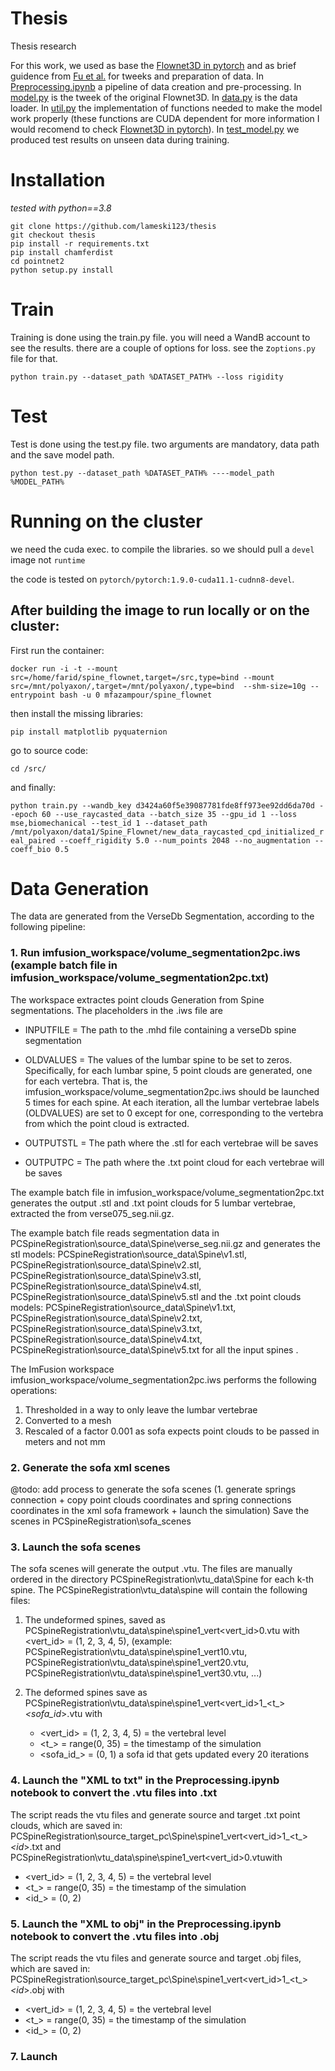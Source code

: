 # Thesis
Thesis research

For this work, we used as base the [Flownet3D in pytorch](https://github.com/hyangwinter/flownet3d_pytorch) and as brief guidence from [Fu et al.](https://pubmed.ncbi.nlm.nih.gov/33129147/) for tweeks and preparation of data.
In [Preprocessing.ipynb](https://github.com/lameski123/prethesis/blob/main/Preprocessing.ipynb) a pipeline of data creation and pre-processing.
In [model.py](https://github.com/lameski123/prethesis/blob/main/model.py) is the tweek of the original Flownet3D. 
In [data.py](https://github.com/lameski123/prethesis/blob/main/data.py) is the data loader. 
In [util.py](https://github.com/lameski123/prethesis/blob/main/util.py) the implementation of functions needed to make the model work properly (these functions are CUDA dependent for more information I would recomend to check [Flownet3D in pytorch](https://github.com/hyangwinter/flownet3d_pytorch)).
In [test_model.py](https://github.com/lameski123/prethesis/blob/main/distError.py) we produced test results on unseen data during training.

# Installation

*tested with python==3.8*

```
git clone https://github.com/lameski123/thesis
git checkout thesis
pip install -r requirements.txt
pip install chamferdist
cd pointnet2
python setup.py install
```

# Train
Training is done using the train.py file. you will need a WandB account to see the results. there are a couple of 
options for loss. see the z`options.py` file for that. 

`python train.py --dataset_path %DATASET_PATH% --loss rigidity`

# Test

Test is done using the test.py file. two arguments are mandatory, data path and the save model path. 

`python test.py --dataset_path %DATASET_PATH% ----model_path %MODEL_PATH%`

# Running on the cluster

we need the cuda exec. to compile the libraries. so we should pull a `devel` image not `runtime`

the code is tested on `pytorch/pytorch:1.9.0-cuda11.1-cudnn8-devel`.

## After building the image to run locally or on the cluster:

First run the container:

`docker run -i -t --mount src=/home/farid/spine_flownet,target=/src,type=bind --mount src=/mnt/polyaxon/,target=/mnt/polyaxon/,type=bind  --shm-size=10g --entrypoint bash -u 0 mfazampour/spine_flownet`

then install the missing libraries:

`pip install matplotlib pyquaternion`

go to source code:

`cd /src/`

and finally:

`python train.py --wandb_key d3424a60f5e39087781fde8ff973ee92dd6da70d --epoch 60 --use_raycasted_data
--batch_size 35 --gpu_id 1 --loss mse,biomechanical --test_id 1 --dataset_path /mnt/polyaxon/data1/Spine_Flownet/new_data_raycasted_cpd_initialized_real_paired --coeff_rigidity 5.0 --num_points 2048 --no_augmentation --coeff_bio 0.5`

# Data Generation

The data are generated from the VerseDb Segmentation, according to the following pipeline: 

### 1. Run imfusion_workspace/volume_segmentation2pc.iws (example batch file in imfusion_workspace/volume_segmentation2pc.txt)
   
The workspace extractes point clouds Generation from Spine segmentations. 
The placeholders in the .iws file are 

- INPUTFILE = The path to the .mhd file containing a verseDb spine segmentation

- OLDVALUES = The values of the lumbar spine to be set to zeros. Specifically, for each lumbar spine, 5 point clouds
are generated, one for each vertebra. That is, the imfusion_workspace/volume_segmentation2pc.iws should be launched
5 times for each spine. At each iteration, all the lumbar vertebrae labels (OLDVALUES) are set to 0 except for one, 
corresponding to the vertebra from which the point cloud is extracted.

- OUTPUTSTL = The path where the .stl for each vertebrae will be saves

- OUTPUTPC = The path where the .txt point cloud for each vertebrae will be saves

The example batch file in imfusion_workspace/volume_segmentation2pc.txt generates the output .stl
and .txt point clouds for 5 lumbar vertebrae, extracted the from verse075_seg.nii.gz. 

The example batch file reads segmentation data in PCSpineRegistration\source_data\Spine<k>\verse<id>_seg.nii.gz and 
generates the stl models: 
PCSpineRegistration\source_data\Spine<k>\v1.stl, PCSpineRegistration\source_data\Spine<k>\v2.stl, 
PCSpineRegistration\source_data\Spine<k>\v3.stl, PCSpineRegistration\source_data\Spine<k>\v4.stl, 
PCSpineRegistration\source_data\Spine<k>\v5.stl 
and the .txt point clouds models: 
PCSpineRegistration\source_data\Spine<k>\v1.txt, PCSpineRegistration\source_data\Spine<k>\v2.txt, 
PCSpineRegistration\source_data\Spine<k>\v3.txt, PCSpineRegistration\source_data\Spine<k>\v4.txt, 
PCSpineRegistration\source_data\Spine<k>\v5.txt for all the input spines <k>. 

The ImFusion workspace imfusion_workspace/volume_segmentation2pc.iws performs the following operations:
1. Thresholded in a way to only leave the lumbar vertebrae 
2. Converted to a mesh
3. Rescaled of a factor 0.001 as sofa expects point clouds to be passed in meters and not mm

### 2. Generate the sofa xml scenes
    
   @todo: add process to generate the sofa scenes (1. generate springs connection + copy point clouds coordinates
   and spring connections coordinates in the xml sofa framework + launch the simulation)
   Save the scenes in PCSpineRegistration\sofa_scenes

### 3. Launch the sofa scenes
The sofa scenes will generate the output .vtu. The files are manually ordered in the directory 
PCSpineRegistration\vtu_data\Spine<k> for each k-th spine. The PCSpineRegistration\vtu_data\spine<k> will contain the
following files: 
1. The undeformed spines, saved as PCSpineRegistration\vtu_data\spine<k>\spine1_vert<vert_id>0.vtu 
   with <vert_id> = (1, 2, 3, 4, 5), (example: PCSpineRegistration\vtu_data\spine<k>\spine1_vert10.vtu, 
   PCSpineRegistration\vtu_data\spine<k>\spine1_vert20.vtu, PCSpineRegistration\vtu_data\spine<k>\spine1_vert30.vtu, ...)

2. The deformed spines save as PCSpineRegistration\vtu_data\spine<k>\spine1_vert<vert_id>1_<t_>_<sofa_id_>.vtu with
   - <vert_id> = (1, 2, 3, 4, 5) = the vertebral level
   - <t_> = range(0, 35) = the timestamp of the simulation
   - <sofa_id_> = (0, 1) a sofa id that gets updated every 20 iterations

### 4. Launch the "XML to txt" in the Preprocessing.ipynb notebook to convert the .vtu files into .txt
   The script reads the vtu files and generate source and target .txt point clouds, which are saved in: 
   PCSpineRegistration\source_target_pc\Spine<k>\spine1_vert<vert_id>1_<t_>_<id_>.txt and 
   PCSpineRegistration\vtu_data\spine<k>\spine1_vert<vert_id>0.vtuwith
- <vert_id> = (1, 2, 3, 4, 5) = the vertebral level
- <t_> = range(0, 35) = the timestamp of the simulation
- <id_> = (0, 2)

### 5. Launch the "XML to obj" in the Preprocessing.ipynb notebook to convert the .vtu files into .obj
   The script reads the vtu files and generate source and target .obj files, which are saved in: 
   PCSpineRegistration\source_target_pc\Spine<k>\spine1_vert<vert_id>1_<t_>_<id_>.obj with
- <vert_id> = (1, 2, 3, 4, 5) = the vertebral level
- <t_> = range(0, 35) = the timestamp of the simulation
- <id_> = (0, 2)


### 7. Launch 



